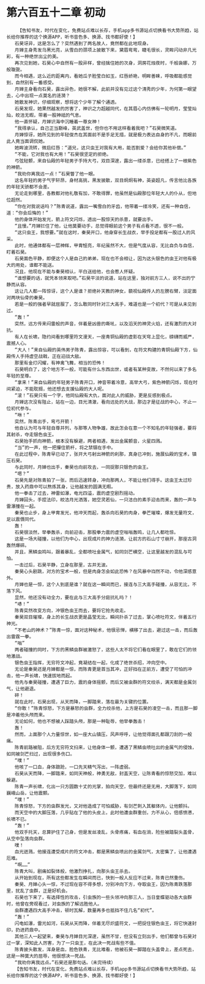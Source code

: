 # 第六百五十二章 初动
        【告知书友，时代在变化，免费站点难以长存，手机app多书源站点切换看书大势所趋，站长给你推荐的这个换源APP，听书音色多、换源、找书都好使！】
       石昊讶异，这是怎么了？突然遇到了两名故人，竟然都在此地现身。
       月婵主身秀发乌黑光亮，从雪白的颈项上披散下来，黛眉弯弯，睫毛很长，灵眸闪动非凡光彩，有一种绝世出尘的美。
       再次见到她，石昊心中自然有一股异样，曾经擒住她的次身，洞房花烛夜时，千般袅娜，万般璇旎。
       而今相遇，这么近的距离内，看她瓜子脸莹白如玉，红唇娇艳，明眸善睐，呼吸都能感觉到，自然别有一番感受。
       月婵主身看向石昊，露出异色，她很不解，此前并没有见过这个清秀的少年，为何第一眼望去，心中出现一点莫名的涟漪？
       她散发神识，仔细观察，想将这个少年了解个通透。
       石昊发现，她果然越发的厉害了，神识之力超越同代，在其眉心内仿佛有一轮明月，莹莹灿灿，皎洁无暇，带着一股神祗的气息。
       他一直怀疑，月婵识海中沉睡着一尊女神！
       “我得承认，自己正当巅峰，英武盖世，但你也不用这样看着我吧？”石昊微笑道。
       月婵惊讶，她所见到的年轻俊杰在其面前不是手足无措，就是极力表达自身的不凡，而眼前此人竟当面调侃她。
       她眸波流转，微启红唇：“道兄，这只虫王对我有大用，能否割爱？会给你其他补偿。”
       “不能，它对我也有大用！”石昊很坚定的拒绝。
       弓弦轻颤，来自仙殿的年轻男子手持大弓，双目深邃，露出一缕杀意，已经搭上了一根紫色的神箭。
       “我劝你离我远一点！”石昊瞥了他一眼。
       这名年轻的男子气宇轩昂，身材高挑，黑发披散，双目炯炯有神，英姿超凡，传言他比各族的年轻天骄都不会差。
       无论走到哪里，各教都对他礼敬有加，不敢得罪，他虽然是仙殿那位年轻大人的仆从，但地位超然。
       “你在对我说话吗？”陈青说道，露出一嘴雪白的牙齿，他带着一缕冷笑，还有一种自信，道：“你会后悔的！”
       他的身体开始发光，箭上符文闪烁，透出一股惊天的杀意，就要出手。
       “且慢。”月婵拦住了他，让他莫要动手，总觉得眼前这个男子有点看不透，很不一般。
       “这只虫王，我想要。”就在这时，秦昊开口，他身穿长生战衣，举手投足都有一股过人的风采。
       此时，他通体都有一层神辉，甲胄锃亮，年纪虽然不大，但是气度从容，无比自负与自信，盯着石昊。
       石昊面色平静，即便这个人是自己的弟弟，现在也不会相让，因为这头银色的虫王对他有极大的用处，谁都不能送。
       况且，他现在不能与秦昊相认，平白送给他，也会惹人怀疑。
       “谁想要的话，就凭本领来取吧。”石昊平淡的说道，站在这里，独对前方三人，说不出的宁静而从容。
       这让几人都一阵惊讶，这个人是谁？拒绝补天教的神女，藐视仙殿传人的左膀右臂，淡定面对两块仙骨的秦昊。
       若是一般的强者早就屈服了，怎么敢同时针对三大高手，难道也是一个初代？可是从未见到过。
       “轰！”
       突然，远方传来闷雷般的声音，伴着是凶兽的嘶吼，以及滔天的神灵火焰，还有激烈的大对抗。
       有人在长啸，隐约间看到哪里符文漫天，一座青铜仙殿的虚影在天穹上显化，磅礴而威严，震撼人心。
       “大人！”来自仙殿的英伟男子陈青，露出惊容，可以看到，在符文构建的青铜仙殿下方，仙殿传人手持虚空战戟，正在迎战大敌。
       那里有金灯闪耀，有神禽飞舞，相当的恐怖！
       石昊明白了，这个地方不一般，可能有什么东西出世，或者有某种变故，不然何以来了多名年轻的至尊。
       “拿来！”来自仙殿的年轻男子陈青开口，神音带着冷意，高举大弓，紫色神箭闪烁，现在时间紧迫，不能耽搁，他还想去支援仙殿的大人呢。
       “滚！”石昊只有一个字，他同仙殿有大仇，面对此人的威胁，更是反感到极点。
       月婵这次没有阻止，站在一边，目光清澈，看向远处的大战，那边才是征战的中心，不止一位初代参与。
       “咻！”
       突然，陈青出手，弯弓开箭！
       他自认为可与年轻自尊并列，与那等人物争雄，故此怎会在意一个不知名的年轻强者，要将其射杀，夺走银色虫王。
       石昊抬手抓向神箭，根本没有躲避，两者相遇，发出金属颤音，火星四溅。
       “当”的一声，他一把攥住箭杆，将之禁锢在手中。
       在此过程中，陈青早已动了，张开大弓射出神箭的刹那，真身已冲到，施展仙殿的宝术，镇压石昊。
       与此同时，月婵也出手，秦昊也向前攻去，一同捉那只银色的虫王。
       “嗯？”
       石昊先是对陈青拍了一张，而后迅速转身，冲向那两人，不能让他们得手。这虫王太过珍贵，放入药鼎中可以熬炼其身，让他越发的圆满无暇。
       他一拳击了过去，神雷如瀑，电光四溢，震的虚空剧烈摇动。
       月婵回头，手捏法印，皎洁月光洒落，她空灵若仙，一只洁白的素手迎击而来，轰的一声与雷瀑撞在一起。
       秦昊也止步，身上甲胄发光，他冲天而起，轰杀向石昊的肉身，拳芒璀璨，爆发无量符文，足以震慑同代。
       轰！
       石昊很淡然，举拳轰杀，向前迎击，那股拳力震的虚空嗡嗡轰鸣，让几人都吃惊。
       这是一场大碰撞，以他们为中心，出现成片的神力涟漪，让前方的石山寸寸崩开，那座古洞轰然爆碎。
       并且，黑鳞虫鸣叫，跟着暴乱，全都喷吐金属气，如同剑芒横空，让这里越发的混乱与可怕。
       一击过后，石昊平静，立身在那里，古井无波。
       秦昊心头剧跳，对方的宝术一般，但是肉身怎会如此恐怖？在风暴中岿然不动，令他深感意外。
       月婵也是一惊，这个人到底是谁？就在这一瞬间而已，接连与三大高手碰撞，从容无比，不落下风。
       显然，他还没有动全力，要在此与三大高手分庭抗礼吗？！
       “哧！”
       陈青突然改变方向，冲银色虫王而去，要将它抢先收走。
       秦昊双目璀璨，身上的长生战衣更是晶莹无比，瞬间扑杀了过去，掌心喷吐符文，伴着五行神光。
       “不老山的神术？”陈青一惊，面对这种秘术，他很忌惮，横移了出去，避过这一击，而后轰出雷霆一拳。
       “嗡”
       两者碰撞的同时，下方的黑鳞虫群被激怒了，这些人太不将它们看在眼里了，敢在它们的领地激战。
       银色虫王指挥，无穷符文冲起，竟凝结在一起，化成了绝世杀招，冲向空中。
       无论是秦昊还是月婵都是一惊，而陈青更是首当其冲，正好挡在正前方，遭受了可怕的冲击，他一声长啸，快速拔地而起。
       他先与秦昊碰撞，遭遇了巨力，震的身体摇颤，而后又被虫群的符文绞杀，满天都是金属剑气，让他避退。
       砰！
       就在此时，石昊出现，从天而降，一脚踏来，落在最为关键的位置。
       “你敢！”陈青惊怒，下方是暴怒的虫群，全力绞杀他，上方是石昊的凌空一击，而且那一脚是冲着他头颅而来。
       无论如何，他也不想被人踩踏头颅，那是一种耻辱，他举拳轰击！
       轰！
       然而，上面那个人力量惊世，如一座大山镇压，风声呼呼，让他觉得面孔都跟刀刮的一般痛。
       陈青前路被阻，后方无穷符文扫来，让他身体一颤，遭遇了黑鳞虫喷吐出的金属气的侵蚀，如同被剑芒扫过，出现很多伤口。
       “噗！”
       他咳了一口血，身体踉跄，一口先天精气泻出，一阵虚弱。
       石昊从天而降，一脚踏来，如同天神般，神勇无敌，封盖天空，让陈青看的惊怒交加，难以躲避。
       陈青一声长啸，化出一只方圆数十丈的光掌，拍向天空，但最终还是无用，大脚落下，如同巍峨山岳，让他震颤。
       “噗！”
       陈青惊怒，下方的虫群发光，又对他造成了可怕威胁，有剑芒刺入其躯体内，让他颤抖。
       而天空中的大脚压落，几乎贴在了他的头皮上，此时他遭虫群重创，力不从心，倍感愤懑，长啸不已。
       “轰！”
       他双手托天，总算护住了己身，但是发丝凌乱，头骨疼痛，有血在淌，险些被踏裂头盖骨，从空中坠落向虫群。
       噗！
       血光迸溅，他接连遭受成片的符文冲击，都是黑鳞虫喷出的金属剑气，太密集了，让他遭遇厄难。
       “啊……”
       陈青大叫，剧痛如裂体般，他激烈挣扎，向那头虫王杀去。
       从开始到现在，所有这些都发生在瞬间而已，快到一般人反应不过来，陈青已然重伤。
       秦昊、月婵心头一惊，不过现在容不得多想，分别冲向下方，夺取虫王，因为陈青跌落那里，扰乱了虫群，正是好机会。
       石昊也下来了，有选择性的攻击，引虫族的一些头领冲向那三人，当日皇蝶驱动各大虫群时，他曾在旁观看过，对虫族的了解远胜他人。
       虫群遭遇四大高手冲击，顿时瓦解，数量再多也抵挡不住几名“初代”。
       “轰！”
       闪电如瀑，雷光如河，石昊从天而降，伴着无尽炽盛符文，一把捉住银色虫王，将它快速封印，扔进药鼎中。
       其他三人一起望来，秦昊与月婵目光深邃，虽然不甘，但没有立刻出手，他们都曾与石昊对过一掌，深知此人厉害，为了一只虫王，在此决一死战有些不值。
       陈青披头散发，浑身是血，脸色铁青，无比难看，他被石昊一脚踏在头盖骨上，差点死去，这是一种莫大的屈辱，他很想决一死战。
       “我劝你离我远点。”石昊还是那句话。（未完待续）
       【告知书友，时代在变化，免费站点难以长存，手机app多书源站点切换看书大势所趋，站长给你推荐的这个换源APP，听书音色多、换源、找书都好使！】
